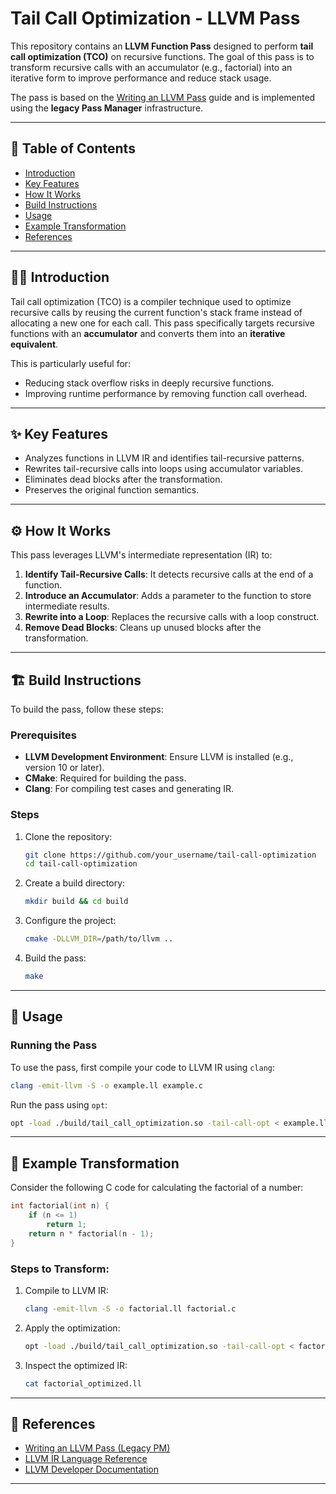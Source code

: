 # Tail Call Optimization - LLVM Pass

This repository contains an **LLVM Function Pass** designed to perform **tail call optimization (TCO)** on recursive functions. The goal of this pass is to transform recursive calls with an accumulator (e.g., factorial) into an iterative form to improve performance and reduce stack usage.

The pass is based on the [Writing an LLVM Pass](https://llvm.org/docs/WritingAnLLVMPass.html) guide and is implemented using the **legacy Pass Manager** infrastructure.

---

## 📜 Table of Contents

- [Introduction](#introduction)
- [Key Features](#key-features)
- [How It Works](#how-it-works)
- [Build Instructions](#build-instructions)
- [Usage](#usage)
- [Example Transformation](#example-transformation)
- [References](#references)

---

## 🧑‍💻 Introduction

Tail call optimization (TCO) is a compiler technique used to optimize recursive calls by reusing the current function's stack frame instead of allocating a new one for each call. This pass specifically targets recursive functions with an **accumulator** and converts them into an **iterative equivalent**. 

This is particularly useful for:
- Reducing stack overflow risks in deeply recursive functions.
- Improving runtime performance by removing function call overhead.

---

## ✨ Key Features

- Analyzes functions in LLVM IR and identifies tail-recursive patterns.
- Rewrites tail-recursive calls into loops using accumulator variables.
- Eliminates dead blocks after the transformation.
- Preserves the original function semantics.

---

## ⚙️ How It Works

This pass leverages LLVM's intermediate representation (IR) to:
1. **Identify Tail-Recursive Calls**: It detects recursive calls at the end of a function.
2. **Introduce an Accumulator**: Adds a parameter to the function to store intermediate results.
3. **Rewrite into a Loop**: Replaces the recursive calls with a loop construct.
4. **Remove Dead Blocks**: Cleans up unused blocks after the transformation.

---

## 🏗️ Build Instructions

To build the pass, follow these steps:

### Prerequisites
- **LLVM Development Environment**: Ensure LLVM is installed (e.g., version 10 or later).
- **CMake**: Required for building the pass.
- **Clang**: For compiling test cases and generating IR.

### Steps

1. Clone the repository:
   ```bash
   git clone https://github.com/your_username/tail-call-optimization
   cd tail-call-optimization
   ```

2. Create a build directory:
   ```bash
   mkdir build && cd build
   ```

3. Configure the project:
   ```bash
   cmake -DLLVM_DIR=/path/to/llvm ..
   ```

4. Build the pass:
   ```bash
   make
   ```

---

## 🚀 Usage

### Running the Pass

To use the pass, first compile your code to LLVM IR using `clang`:
```bash
clang -emit-llvm -S -o example.ll example.c
```

Run the pass using `opt`:
```bash
opt -load ./build/tail_call_optimization.so -tail-call-opt < example.ll > optimized.ll
```

---

## 🧪 Example Transformation

Consider the following C code for calculating the factorial of a number:

```c
int factorial(int n) {
    if (n <= 1)
        return 1;
    return n * factorial(n - 1);
}
```

### Steps to Transform:
1. Compile to LLVM IR:
   ```bash
   clang -emit-llvm -S -o factorial.ll factorial.c
   ```

2. Apply the optimization:
   ```bash
   opt -load ./build/tail_call_optimization.so -tail-call-opt < factorial.ll > factorial_optimized.ll
   ```

3. Inspect the optimized IR:
   ```bash
   cat factorial_optimized.ll
   ```

---

## 📖 References

- [Writing an LLVM Pass (Legacy PM)](https://llvm.org/docs/WritingAnLLVMPass.html)
- [LLVM IR Language Reference](https://llvm.org/docs/LangRef.html)
- [LLVM Developer Documentation](https://llvm.org/docs/)

---
